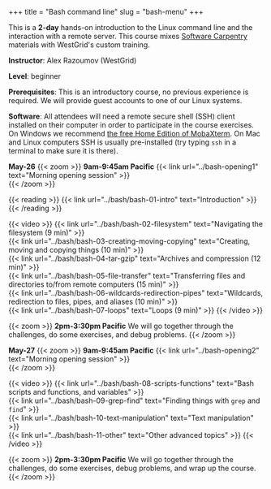 +++
title = "Bash command line"
slug = "bash-menu"
+++

This is a **2-day** hands-on introduction to the Linux command line and the interaction with a remote
server. This course mixes [Software Carpentry](https://software-carpentry.org) materials with WestGrid's
custom training.

**Instructor**: Alex Razoumov (WestGrid)

**Level**: beginner

**Prerequisites**: This is an introductory course, no previous experience is required. We will provide
guest accounts to one of our Linux systems.

**Software**: All attendees will need a remote secure shell (SSH) client installed on their computer in
order to participate in the course exercises. On Windows we recommend
[the free Home Edition of MobaXterm](https://mobaxterm.mobatek.net/download.html). On Mac and Linux
computers SSH is usually pre-installed (try typing `ssh` in a terminal to make sure it is there).

<!-- * online reading and videos -->
<!-- - most of this time: watching pre-recorded videos and doing exercises on their own -->
<!-- - set the pace through 1hr-long Zoom sessions -->

**May-26**
{{< zoom >}}
<b>9am-9:45am Pacific</b> {{< link url="../bash-opening1" text="Morning opening session" >}}<br>
{{< /zoom >}}

{{< reading >}}
{{< link url="../bash/bash-01-intro" text="Introduction" >}}
{{< /reading >}}<br>

{{< video >}}
{{< link url="../bash/bash-02-filesystem" text="Navigating the filesystem (9 min)" >}}<br>
{{< link url="../bash/bash-03-creating-moving-copying" text="Creating, moving and copying things (10 min)" >}}<br>
{{< link url="../bash/bash-04-tar-gzip" text="Archives and compression (12 min)" >}}<br>
{{< link url="../bash/bash-05-file-transfer" text="Transferring files and directories to/from remote computers (15 min)" >}}<br>
{{< link url="../bash/bash-06-wildcards-redirection-pipes" text="Wildcards, redirection to files, pipes, and aliases (10 min)" >}}<br>
{{< link url="../bash/bash-07-loops" text="Loops (9 min)" >}}
{{< /video >}}<br>

{{< zoom >}}
<b>2pm-3:30pm Pacific</b> We will go together through the challenges, do some exercises, and debug problems.
{{< /zoom >}}

**May-27**
{{< zoom >}}
<b>9am-9:45am Pacific</b> {{< link url="../bash-opening2" text="Morning opening session" >}}<br>
{{< /zoom >}}

{{< video >}}
{{< link url="../bash/bash-08-scripts-functions" text="Bash scripts and functions, and variables" >}}<br>
{{< link url="../bash/bash-09-grep-find" text="Finding things with `grep` and `find`" >}}<br>
{{< link url="../bash/bash-10-text-manipulation" text="Text manipulation" >}}<br>
{{< link url="../bash/bash-11-other" text="Other advanced topics" >}}
{{< /video >}}<br>

{{< zoom >}}
<b>2pm-3:30pm Pacific</b> We will go together through the challenges, do some exercises, debug problems, and
wrap up the course.
{{< /zoom >}}
